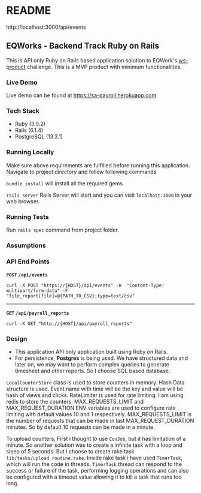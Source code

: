 # README

http://localhost:3000/api/events


## EQWorks - Backend Track Ruby on Rails

This is API only Ruby on Rails based application solution to EQWork's [ws-product](https://gist.github.com/woozyking/126fdf4c72fdf65a3504e5681a1ce715) challenge.
This is a MVP product with minimum functionalities.

### Live Demo
Live demo can be found at https://sa-payroll.herokuapp.com

### Tech Stack
* Ruby (3.0.2)
* Rails (6.1.4)
* PostgreSQL (13.3.1)

### Running Locally
Make sure above requirements are fulfilled before running this application.
Navigate to project directory and follow following commands

`bundle install` will install all the required gems.

`rails server` Rails Server will start and you can visit `localhost:3000` in your web browser.

### Running Tests
Run `rails spec` command from project folder.

### Assumptions

### API End Points
**`POST` `/api/events`**

```
curl -X POST "https://{HOST}/api/events" -H  "Content-Type: multipart/form-data" -F "file_report[file]=@{PATH_TO_CSV};type=text/csv"
```
---
**`GET` `/api/payroll_reports`**

```
curl -X GET "http://{HOST}/api/payroll_reports"
```

### Design
* This application API only application built using Ruby on Rails.
* For persistence, **Postgres** is being used. We have structured data and later on, we may want to perform complex queries to generate timesheet and other reports. So I choose SQL based database.

`LocalCounterStore` class is used to store counters in memory. Hash Data structure is used. Event name with time will be the key and value will be hash of views and clicks.
RateLimiter is used for rate limiting. I am using redis to store the counters. MAX_REQUESTS_LIMIT and MAX_REQUEST_DURATION ENV variables are used to configure rate limiting with default values 10 and 1 respectively.
MAX_REQUESTS_LIMIT is the number of requests that can be made in last MAX_REQUEST_DURATION minutes. So by default 10 requests can be made in a minute.

To upload counters, First i thought to use `ConJob`, but it has limitation of a minute. So another solution was to create a infinite task with a loop and sleep of 5 seconds. 
But I choose to create rake task `lib/tasks/upload_routine.rake`. Inside rake task i have used `TimerTask`, which will run the code in threads. `TimerTask` thread can respond to the success or failure of the task, performing logging operations and 
can also be configured with a timeout value allowing it to kill a task that runs too long.


